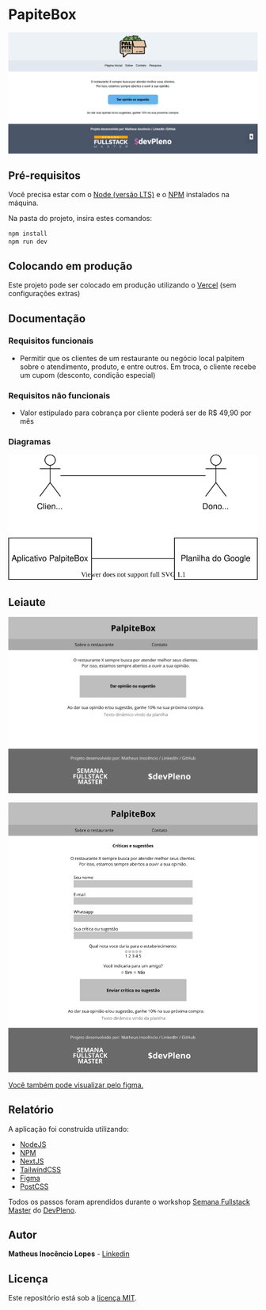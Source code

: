 # PapiteBox

![Pré-visualização](docs/foto-da-tela.png)

## Pré-requisitos

Você precisa estar com o [Node (versão LTS)](https://nodejs.org/pt-br/) e o [NPM](https://www.npmjs.com/) instalados na máquina.

Na pasta do projeto, insira estes comandos:

```
npm install
npm run dev
```

## Colocando em produção

Este projeto pode ser colocado em produção utilizando o [Vercel](https://nextjs.org/docs/deployment) (sem configurações extras)

## Documentação

### Requisitos funcionais

- Permitir que os clientes de um restaurante ou negócio local palpitem sobre o atendimento, produto, e entre outros. Em troca, o cliente recebe um cupom (desconto, condição especial)

### Requisitos não funcionais

- Valor estipulado para cobrança por cliente poderá ser de R$ 49,90 por mês

### Diagramas

![Diagrama](docs/diagrama-01.svg)

## Leiaute

![Primeira página](docs/tela-figma-1.png)

![Primeira página](docs/tela-figma-2.png)

[Você também pode visualizar pelo figma.](https://www.figma.com/file/AlqUXj3i0Owebv7bs1cDYZ/palpite-box?node-id=0%3A1)

## Relatório

A aplicação foi construída utilizando:

- [NodeJS](https://nodejs.org/pt-br/)
- [NPM](https://www.npmjs.com/)
- [NextJS](https://nextjs.org/)
- [TailwindCSS](https://tailwindcss.com/)
- [Figma](https://www.figma.com/)
- [PostCSS](https://postcss.org/)

Todos os passos foram aprendidos durante o workshop [Semana Fullstack Master](https://lp.devpleno.com/semanafsm/) do [DevPleno](https://www.devpleno.com/).

## Autor

**Matheus Inocêncio Lopes** - [Linkedin](https://www.linkedin.com/in/matheusilopes)

## Licença

Este repositório está sob a [licença MIT](LICENCE).
